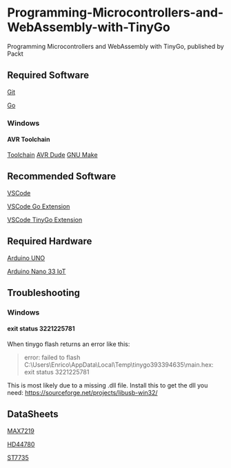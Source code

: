 # Programming-Microcontrollers-and-WebAssembly-with-TinyGo

Programming Microcontrollers and WebAssembly with TinyGo, published by Packt

## Required Software

[Git](https://git-scm.com/)

[Go](https://golang.org/)

### Windows

#### AVR Toolchain

[Toolchain](https://www.microchip.com/mplab/avr-support/avr-and-arm-toolchains-c-compilers)
[AVR Dude](http://download.savannah.gnu.org/releases/avrdude/)
[GNU Make](http://gnuwin32.sourceforge.net/packages/make.htm)

## Recommended Software

[VSCode](https://code.visualstudio.com/)

[VSCode Go Extension](https://marketplace.visualstudio.com/items?itemName=golang.go)

[VSCode TinyGo Extension](https://marketplace.visualstudio.com/items?itemName=tinygo.vscode-tinygo)

## Required Hardware

[Arduino UNO](https://store.arduino.cc/arduino-uno-rev3)

[Arduino Nano 33 IoT](https://store.arduino.cc/arduino-nano-33-iot)

## Troubleshooting

### Windows

#### exit status 3221225781

When tinygo flash returns an error like this: 

> error: failed to flash C:\Users\Enrico\AppData\Local\Temp\tinygo393394635\main.hex: exit status 3221225781
 
This is most likely due to a missing .dll file.
Install this to get the dll you need: https://sourceforge.net/projects/libusb-win32/

## DataSheets

[MAX7219](https://datasheets.maximintegrated.com/en/ds/MAX7219-MAX7221.pdf)

[HD44780](https://cdn.shopify.com/s/files/1/1509/1638/files/HD44780_1602_Blaues_LCD_Display_mit_Serielle_Schnittstelle_I2C_Bundle_Datenblatt_AZ-Delivery_Vertriebs_GmbH.pdf?v=1591601507)

[ST7735](https://cdn.shopify.com/s/files/1/1509/1638/files/1_8_inch_OLED_Datenblatt_04323b18-84e6-4e7b-bf7d-3fa56a308f66.pdf?633464727103137069)